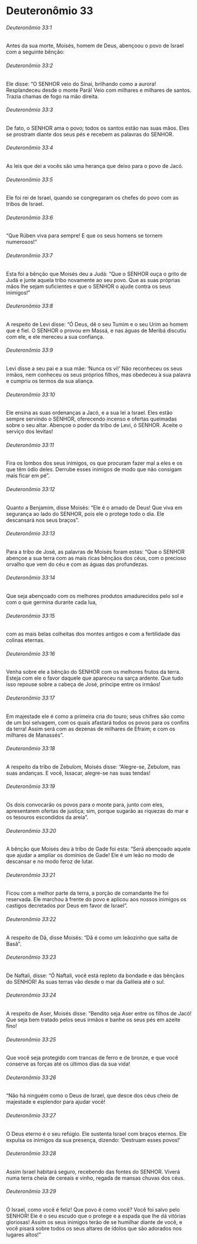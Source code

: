 # Deuteronômio 33

###### Deuteronômio 33:1

Antes da sua morte, Moisés, homem de Deus, abençoou o povo de Israel com a seguinte bênção:

###### Deuteronômio 33:2

Ele disse: “O SENHOR veio do Sinai, brilhando como a aurora! Resplandeceu desde o monte Parã! Veio com milhares e milhares de santos. Trazia chamas de fogo na mão direita.

###### Deuteronômio 33:3

De fato, o SENHOR ama o povo; todos os santos estão nas suas mãos. Eles se prostram diante dos seus pés e recebem as palavras do SENHOR.

###### Deuteronômio 33:4

As leis que dei a vocês são uma herança que deixo para o povo de Jacó.

###### Deuteronômio 33:5

Ele foi rei de Israel, quando se congregaram os chefes do povo com as tribos de Israel.

###### Deuteronômio 33:6

“Que Rúben viva para sempre! E que os seus homens se tornem numerosos!”

###### Deuteronômio 33:7

Esta foi a bênção que Moisés deu a Judá: “Que o SENHOR ouça o grito de Judá e junte aquela tribo novamente ao seu povo. Que as suas próprias mãos lhe sejam suficientes e que o SENHOR o ajude contra os seus inimigos!”

###### Deuteronômio 33:8

A respeito de Levi disse: “Ó Deus, dê o seu Tumim e o seu Urim ao homem que é fiel. O SENHOR o provou em Massá, e nas águas de Meribá discutiu com ele, e ele mereceu a sua confiança.

###### Deuteronômio 33:9

Levi disse a seu pai e a sua mãe: ‘Nunca os vi!’ Não reconheceu os seus irmãos, nem conheceu os seus próprios filhos, mas obedeceu à sua palavra e cumpriu os termos da sua aliança.

###### Deuteronômio 33:10

Ele ensina as suas ordenanças a Jacó, e a sua lei a Israel. Eles estão sempre servindo o SENHOR, oferecendo incenso e ofertas queimadas sobre o seu altar. Abençoe o poder da tribo de Levi, ó SENHOR. Aceite o serviço dos levitas!

###### Deuteronômio 33:11

Fira os lombos dos seus inimigos, os que procuram fazer mal a eles e os que têm ódio deles. Derrube esses inimigos de modo que não consigam mais ficar em pé”.

###### Deuteronômio 33:12

Quanto a Benjamim, disse Moisés: “Ele é o amado de Deus! Que viva em segurança ao lado do SENHOR, pois ele o protege todo o dia. Ele descansará nos seus braços”.

###### Deuteronômio 33:13

Para a tribo de José, as palavras de Moisés foram estas: “Que o SENHOR abençoe a sua terra com as mais ricas bênçãos dos céus, com o precioso orvalho que vem do céu e com as águas das profundezas.

###### Deuteronômio 33:14

Que seja abençoado com os melhores produtos amadurecidos pelo sol e com o que germina durante cada lua,

###### Deuteronômio 33:15

com as mais belas colheitas dos montes antigos e com a fertilidade das colinas eternas.

###### Deuteronômio 33:16

Venha sobre ele a bênção do SENHOR com os melhores frutos da terra. Esteja com ele o favor daquele que apareceu na sarça ardente. Que tudo isso repouse sobre a cabeça de José, príncipe entre os irmãos!

###### Deuteronômio 33:17

Em majestade ele é como a primeira cria do touro; seus chifres são como de um boi selvagem, com os quais afastará todos os povos para os confins da terra! Assim será com as dezenas de milhares de Efraim; e com os milhares de Manassés”.

###### Deuteronômio 33:18

A respeito da tribo de Zebulom, Moisés disse: “Alegre-se, Zebulom, nas suas andanças. E você, Issacar, alegre-se nas suas tendas!

###### Deuteronômio 33:19

Os dois convocarão os povos para o monte para, junto com eles, apresentarem ofertas de justiça; sim, porque sugarão as riquezas do mar e os tesouros escondidos da areia”.

###### Deuteronômio 33:20

A bênção que Moisés deu à tribo de Gade foi esta: “Será abençoado aquele que ajudar a ampliar os domínios de Gade! Ele é um leão no modo de descansar e no modo feroz de lutar.

###### Deuteronômio 33:21

Ficou com a melhor parte da terra, a porção de comandante lhe foi reservada. Ele marchou à frente do povo e aplicou aos nossos inimigos os castigos decretados por Deus em favor de Israel”.

###### Deuteronômio 33:22

A respeito de Dã, disse Moisés: “Dã é como um leãozinho que salta de Basã”.

###### Deuteronômio 33:23

De Naftali, disse: “Ó Naftali, você está repleto da bondade e das bênçãos do SENHOR! As suas terras vão desde o mar da Galileia até o sul.

###### Deuteronômio 33:24

A respeito de Aser, Moisés disse: “Bendito seja Aser entre os filhos de Jacó! Que seja bem tratado pelos seus irmãos e banhe os seus pés em azeite fino!

###### Deuteronômio 33:25

Que você seja protegido com trancas de ferro e de bronze, e que você conserve as forças até os últimos dias da sua vida!

###### Deuteronômio 33:26

“Não há ninguém como o Deus de Israel, que desce dos céus cheio de majestade e esplendor para ajudar você!

###### Deuteronômio 33:27

O Deus eterno é o seu refúgio. Ele sustenta Israel com braços eternos. Ele expulsa os inimigos da sua presença, dizendo: ‘Destruam esses povos!’

###### Deuteronômio 33:28

Assim Israel habitará seguro, recebendo das fontes do SENHOR. Viverá numa terra cheia de cereais e vinho, regada de mansas chuvas dos céus.

###### Deuteronômio 33:29

Ó Israel, como você é feliz! Que povo é como você? Você foi salvo pelo SENHOR! Ele é o seu escudo que o protege e a espada que lhe dá vitórias gloriosas! Assim os seus inimigos terão de se humilhar diante de você, e você pisará sobre todos os seus altares de ídolos que são adorados nos lugares altos!”

